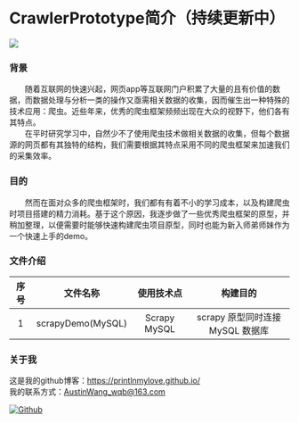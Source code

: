 # CrawlerPrototype简介（持续更新中）

![](https://img.shields.io/badge/python-3.0%2B-green.svg)

### 背景
&emsp;&emsp;随着互联网的快速兴起，网页app等互联网门户积累了大量的且有价值的数据，而数据处理与分析一类的操作又亟需相关数据的收集，因而催生出一种特殊的技术应用：爬虫。近些年来，优秀的爬虫框架频频出现在大众的视野下，他们各有其特点。  
&emsp;&emsp;在平时研究学习中，自然少不了使用爬虫技术做相关数据的收集，但每个数据源的网页都有其独特的结构，我们需要根据其特点采用不同的爬虫框架来加速我们的采集效率。  

### 目的
&emsp;&emsp;然而在面对众多的爬虫框架时，我们都有有着不小的学习成本，以及构建爬虫时项目搭建的精力消耗。基于这个原因，我逐步做了一些优秀爬虫框架的原型，并稍加整理，以便需要时能够快速构建爬虫项目原型，同时也能为新入师弟师妹作为一个快速上手的demo。  

### 文件介绍
| 序号 | 文件名称 | 使用技术点 | 构建目的 |
| :-: | :-: | :-: | :-: |
| 1 | scrapyDemo(MySQL) | Scrapy MySQL | scrapy 原型同时连接 MySQL 数据库  |

### 关于我
这是我的github博客：https://printlnmylove.github.io/  
我的联系方式：AustinWang_wqb@163.com

[![Github](https://github.frapsoft.com/social/github.png)](https://printlnmylove.github.io/)  
 
